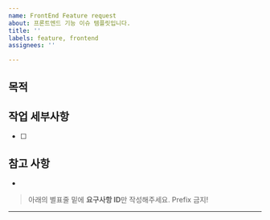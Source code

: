 ```yaml
---
name: FrontEnd Feature request
about: 프론트엔드 기능 이슈 템플릿입니다.
title: ''
labels: feature, frontend
assignees: ''

---
```


## 목적
>

## 작업 세부사항

- [ ]

## 참고 사항

-

> 아래의 별표줄 밑에  **요구사항 ID**만 작성해주세요. Prefix 금지!

********************
